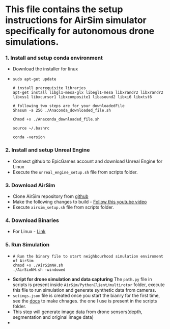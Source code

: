 # This file contains the setup instructions for AirSim simulator specifically for autonomous drone simulations.

### 1. **Install and setup conda environment**

* Download the installer for linux
* ```
  sudo apt-get update

  # install prerequisite libraries
  apt-get install libgl1-mesa-glx libegl1-mesa libxrandr2 libxrandr2 libxss1 libxcursor1 libxcomposite1 libasound2 libxi6 libxtst6

  # following two steps are for your downloadedFile
  Shasum -a 256 ./Anaconda_downloaded_file.sh

  Chmod +x ./Anaconda_downloaded_file.sh

  source ~/.bashrc 

  conda -version
  ```

### 2.  Install and setup Unreal Engine

* Connect github to EpicGames account and download Unreal Engine for Linux
* Execute the ``unreal_engine_setup.sh`` file from scripts folder.

### 3. Download AirSim

* Clone AirSim repository from [github](https://github.com/microsoft/AirSim)
* Make the following changes to build - [Follow this youtube video](https://www.youtube.com/watch?v=jJ4mqo4Ge8U&t=585s)
* Execute ``airsim_setup.sh`` file from scripts folder.

### 4. Download Binaries

* For Linux - [Link](https://github.com/Microsoft/AirSim/releases)

### 5. Run Simulation

* ```
  # Run the binary file to start neighbourhood simulation enviroment of AirSim
  chmod +x ./AirSimNH.sh 
  ./AirSimNH.sh -windowed
  ```
* **Script for drone simulation and data capturing**
  The ``path.py`` file in scripts is present inside ``AirSim/PythonClient/multirotor`` folder, execute this file to run simulation and generate synthetic data from cameras.
* ``setings.json`` file is created once you start the bianry for the first time, see the [docs](https://microsoft.github.io/AirSim/settings/) to make chnages. the one I use is present in the scripts folder.
* This step will generate image data from drone sensors(depth, segmentation and original image data)
*
